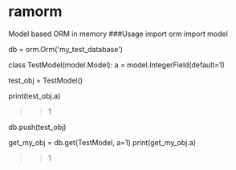 # ramorm
Model based ORM in memory
###Usage
import orm
import model

db = orm.Orm('my_test_database') 

class TestModel(model.Model):
    a = model.IntegerField(default=1)

test_obj = TestModel()

print(test_obj.a)
>> 1

db.push(test_obj)

get_my_obj = db.get(TestModel, a=1)
print(get_my_obj.a)
>> 1


